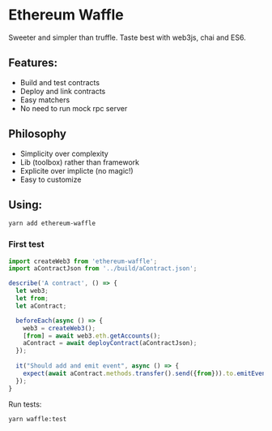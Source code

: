 # Ethereum Waffle
Sweeter and simpler than truffle. Taste best with web3js, chai and ES6.

## Features:
* Build and test contracts
* Deploy and link contracts
* Easy matchers
* No need to run mock rpc server

## Philosophy
* Simplicity over complexity
* Lib (toolbox) rather than framework 
* Explicite over implicte (no magic!)
* Easy to customize

## Using:
```sh
yarn add ethereum-waffle
```

### First test
```js
import createWeb3 from 'ethereum-waffle';
import aContractJson from '../build/aContract.json';

describe('A contract', () => {
  let web3;
  let from;  
  let aContract;

  beforeEach(async () => {
    web3 = createWeb3();
    [from] = await web3.eth.getAccounts();
    aContract = await deployContract(aContractJson);
  });
  
  it("Should add and emit event", async () => {
    expect(await aContract.methods.transfer().send({from})).to.emitEvent('Transfered').withParams(...);
  });
}
```

Run tests:
```sh
yarn waffle:test
```
